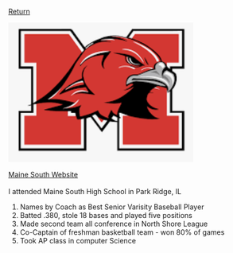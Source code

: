 [Return](README.md)

![](mainsouthlogo.png)

[Maine South Website](https://south.maine207.org)
<br />
<br />
I attended Maine South High School in Park Ridge, IL

1. Names by Coach as Best Senior Varisity Baseball Player
2. Batted .380, stole 18 bases and played five positions
3. Made second team all conference in North Shore League 
4. Co-Captain of freshman basketball team - won 80% of games
5. Took AP class in computer Science
